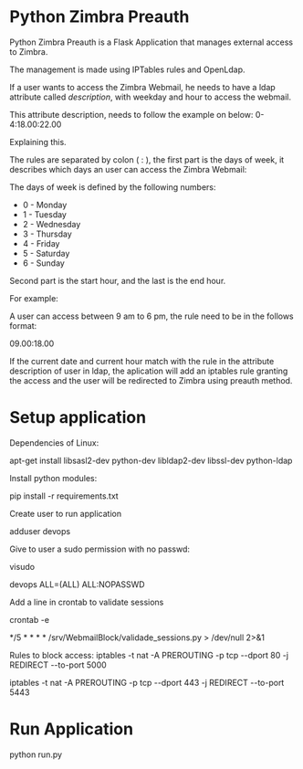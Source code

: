 # Python Zimbra Preauth

Python Zimbra Preauth is a Flask Application that manages external access to Zimbra.

The management is made using IPTables rules and OpenLdap.

If a user wants to access the Zimbra Webmail, he needs to have a ldap attribute called *description*, with weekday and hour to access the webmail.

This attribute description, needs to follow the example on below:
0-4:18.00:22.00

Explaining this.

The rules are separated by colon ( : ), the first part is the days of week, it describes which days an user can access the Zimbra Webmail:

The days of week is defined by the following numbers:
* 0 - Monday
* 1 - Tuesday
* 2 - Wednesday
* 3 - Thursday
* 4 - Friday
* 5 - Saturday
* 6 - Sunday

Second part is the start hour, and the last is the end hour.

For example:

A user can access between 9 am to 6 pm, the rule need to be in the follows format:

 09.00:18.00

If the current date and current hour match with the rule in the attribute description of user in ldap, the aplication will add an iptables rule granting the access and the user will be redirected to Zimbra using preauth method.



# Setup application
Dependencies of Linux:

apt-get install libsasl2-dev python-dev libldap2-dev libssl-dev python-ldap

Install python modules:

pip install -r requirements.txt

Create user to run application

adduser devops

Give to user a sudo permission with no passwd:

visudo

devops ALL=(ALL) ALL:NOPASSWD

Add a line in crontab to validate sessions

crontab -e

*/5 * * * * /srv/WebmailBlock/validade_sessions.py > /dev/null 2>&1

Rules to block access:
iptables -t nat -A PREROUTING -p tcp --dport 80 -j REDIRECT --to-port 5000

iptables -t nat -A PREROUTING -p tcp --dport 443 -j REDIRECT --to-port 5443

# Run Application

python run.py
